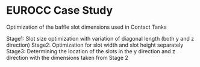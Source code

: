 # EUROCC Case Study


Optimization of the baffle slot dimensions used in Contact Tanks

Stage1: Slot size optimization with variation of diagonal length (both y and z direction)
Stage2: Optimization for slot width and slot height separately
Stage3: Determining the location of the slots in the y direction and z direction with the dimensions taken from Stage 2
